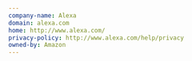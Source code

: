 ```yaml
---
company-name: Alexa
domain: alexa.com
home: http://www.alexa.com/
privacy-policy: http://www.alexa.com/help/privacy
owned-by: Amazon
---
```




